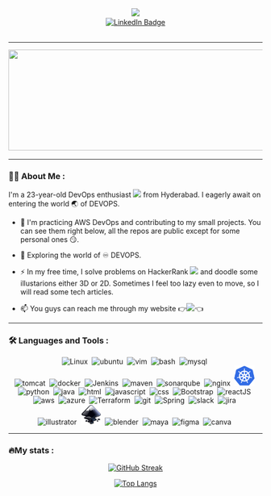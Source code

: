 <div id="header" align="center">
  <img src="https://media.giphy.com/media/v1.Y2lkPTc5MGI3NjExM3I4d2dyMmwzbHg1b2IxamVlNXVxeHdieWVkeHBxc2Z2aG5teXhqayZlcD12MV9pbnRlcm5hbF9naWZfYnlfaWQmY3Q9Zw/GQty4dYXeVkOeMzqVx/giphy.gif" width="150"/>
  <div id="badges">
    <a href="https://www.linkedin.com/in/charan-s-045854194/">
      <img src="https://img.shields.io/badge/LinkedIn-blue?style=for-the-badge&logo=linkedin&logoColor=white" alt="LinkedIn Badge"/> 
    </a> 
  </div>
  <img src="https://komarev.com/ghpvc/?username=Charan-Samsani&style=for-the-badge&color=red&abbreviated=true" alt=""/>
  <!--<h1 align="center">  
    Hey there 👋 
  </h1> --> 
</div>  

---

<div align="center">
  <img src="assets/CHARAN_SAMSANI 10fps.gif" width="1100" height="200"/>
  <!--<img src="https://media.giphy.com/media/qEqiI3Oq7vBkoE236M/giphy.gif" width="900" height="100"/>  
  <img src="https://media.giphy.com/media/VPpkvgTIJ817dfQOXI/giphy.gif" width="900" height="250"/>--> 
</div> 

---

### 👨‍💻 About Me :

I'm a 23-year-old DevOps enthusiast <img src="https://media.giphy.com/media/WUlplcMpOCEmTGBtBW/giphy.gif" width="40"> from Hyderabad. I eagerly await on entering the world 🌏 of DEVOPS. 

- :telescope: I'm practicing AWS DevOps and contributing to my small projects. You can see them right below, all the repos are public except for some personal ones 😏.
  
- :seedling: Exploring the world of ♾️ DEVOPS.
 
- :zap: In my free time, I solve problems on HackerRank  <img src= "https://hrcdn.net/fcore/assets/work/header/hackerrank_logo-21e2867566.svg" width="15px"/>  and doodle some illustarions either 3D or 2D. Sometimes I feel too lazy even to move, so I will read some tech articles.
 
- :mailbox: You guys can reach me through my website 👉[<img src="https://img.icons8.com/fluency/48/domain.png" width="40"/>](https://charansamsani.github.io/)👈
  <!--[![Linkedin Badge](https://img.shields.io/badge/-Charan-blue?style=flat&logo=Linkedin&logoColor=white)](https://www.linkedin.com/in/charan-s-045854194/)-->

---

### 🛠️ Languages and Tools : 

<div>
  
  <div align="center">
    <img src="https://www.cdnlogo.com/logos/l/11/linux.svg" title="Linux" alt="Linux" width="40" height="40"/>&nbsp;
    <!--<img src="https://www.cdnlogo.com/logos/f/2/fedora.svg" title="fedora" alt="fedora" width="40" height="40"/>&nbsp;-->
    <img src="https://www.cdnlogo.com/logos/u/89/ubuntu.svg" title="ubuntu" alt="ubuntu" width="40" height="40"/>&nbsp;
    <img src="https://www.cdnlogo.com/logos/v/69/vim.svg" title="vim" alt="vim" width="40" height="40"/>&nbsp;
    <img src="https://img.icons8.com/color/48/bash.png" title="bash" alt="bash" width="45" height="45"/>&nbsp;
    <img src="https://www.vectorlogo.zone/logos/mysql/mysql-icon.svg" title="mysql" alt="mysql" width="40" height="40"/>&nbsp
  <div/>
     
  <div align="center">
    <img src="https://www.vectorlogo.zone/logos/apache_tomcat/apache_tomcat-icon.svg" title="tomcat" alt="tomcat" width="40" height="40"/>&nbsp;
    <img src="https://www.vectorlogo.zone/logos/docker/docker-icon.svg" title="docker" alt="docker" width="45" height="45"/>&nbsp;
    <img src="https://www.vectorlogo.zone/logos/jenkins/jenkins-icon.svg" title="Jenkins" alt="Jenkins" width="40" height="40"/>&nbsp; 
    <img src="https://www.vectorlogo.zone/logos/apache_maven/apache_maven-icon.svg" title="maven" alt="maven" width="40" height="40"/>&nbsp;
    <img src="https://www.cdnlogo.com/logos/s/5/sonarsource.svg" title="sonarqube" alt="sonarqube" width="40" height="40"/>&nbsp;
    <img src="https://www.vectorlogo.zone/logos/nginx/nginx-icon.svg" title="nginx" alt="nginx" width="40" height="40"/>&nbsp;
    <img src="https://github.com/devicons/devicon/blob/930f0136d96f0a65c1de5278be875415d6fbe610/icons/kubernetes/kubernetes-plain.svg" title="k8s" alt="k8s" width="40" height="40"/>&nbsp
    <!--<img src="https://www.cdnlogo.com/logos/a/51/ansible.svg" title="ansible" alt="ansible" width="40" height="40"/>&nbsp;
    <img src="https://www.cdnlogo.com/logos/g/64/grafana.svg" title="grafana" alt="grafana" width="40" height="40"/>&nbsp -->
  <div/>
    
  <div align="center"> 
    <!--<img src="https://github.com/devicons/devicon/blob/master/icons/groovy/groovy-original.svg" title="groovy" alt="groovy" width="50" height="50"/>&nbsp;
    <img src="https://www.cdnlogo.com/logos/j/89/json.svg" title="json" alt="json" width="40" height="40"/>&nbsp;-->
    <img src="https://www.cdnlogo.com/logos/p/3/python.svg" title="python" alt="python" width="38" height="38"/>&nbsp;
    <img src="https://www.vectorlogo.zone/logos/java/java-icon.svg" title="java" alt="java" width="40" height="40"/>&nbsp;
    <img src="https://www.vectorlogo.zone/logos/w3_html5/w3_html5-icon.svg" title="html" alt="html" width="40" height="40"/>&nbsp;
    <img src="https://www.cdnlogo.com/logos/j/44/javascript.svg" title="javascript" alt="javascript" width="40" height="40"/>&nbsp;
    <img src="https://www.cdnlogo.com/logos/c/18/css.svg" title="css" alt="css" width="40" height="40"/>&nbsp;
    <img src="https://www.cdnlogo.com/logos/b/74/bootstrap-5.svg" title="Bootstrap" alt="Bootstrap" width="40" height="40"/>&nbsp; 
    <img src="https://www.cdnlogo.com/logos/r/63/react.svg" title="reactJS" alt="reactJS" width="40" height="40"/>&nbsp
  <div/>
    
  <div align="center">
    <img src="https://www.cdnlogo.com/logos/a/19/aws.svg" title="aws" alt="aws" width="40" height="40"/>&nbsp;
    <img src="https://www.cdnlogo.com/logos/a/12/azure.svg" title="azure" alt="azure" width="40" height="40"/>&nbsp;
    <img src="https://www.vectorlogo.zone/logos/terraformio/terraformio-icon.svg" title="Terraform" alt="Terraform" width="40" height="40"/>&nbsp;
    <img src="https://www.cdnlogo.com/logos/g/24/git-bash.svg" title="git" alt="git" width="40" height="40"/>&nbsp;
    <img src="https://www.cdnlogo.com/logos/s/91/spring.svg" title="Spring" alt="Spring" width="40" height="40"/>&nbsp;
    <img src="https://www.cdnlogo.com/logos/s/40/slack-new.svg" title="slack" alt="slack" width="40" height="40"/>&nbsp;
    <img src="https://www.cdnlogo.com/logos/j/28/jira.svg" title="jira" alt="jira" width="40" height="40"/>&nbsp
  <div/>
    
  <div align="center">
    <img src="https://www.cdnlogo.com/logos/a/67/adobe-illustrator-cc-icon.svg" title="illustrator" alt="illustrator" width="40" height="40"/>&nbsp;
    <img src="https://github.com/devicons/devicon/blob/master/icons/inkscape/inkscape-original.svg" title="Inkscape" alt="Inkscape" width="40" height="40"/>&nbsp;
    <img src="https://www.cdnlogo.com/logos/b/32/blender.svg" title="blender" alt="blender" width="40" height="40"/>&nbsp;
    <img src="https://www.cdnlogo.com/logos/m/99/maya-2017.svg" title="maya" alt="maya" width="36" height="36"/>&nbsp;
    <img src="https://www.cdnlogo.com/logos/f/43/figma.svg" title="figma" alt="figma" width="36" height="36"/>&nbsp;
    <img src="https://www.cdnlogo.com/logos/c/41/canva.svg" title="canva" alt="canva" width="38" height="38"/>&nbsp
  <div/>
    
<div/>

---

<div align="left">
  
### 🔥My stats : 

</div>

[![GitHub Streak](https://github-readme-streak-stats-livid-eight.vercel.app?user=CharanSamsani&theme=carbonfox&border_radius=10&card_width=600&fire=EB5454&ring=EB5454)](https://git.io/streak-stats)

[![Top Langs](https://github-readme-stats.vercel.app/api/top-langs/?username=CharanSamsani&layout=compact&theme=vision-friendly-dark&width=600)](https://github.com/anuraghazra/github-readme-stats)






